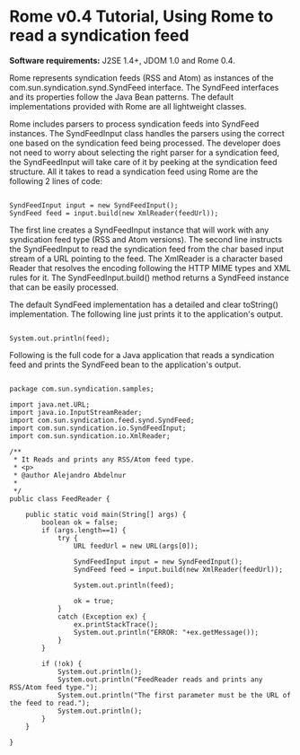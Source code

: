 # Rome v0.4 Tutorial, Using Rome to read a syndication feed


**Software requirements:** J2SE 1.4\+, JDOM 1.0 and Rome 0.4.



Rome represents syndication feeds (RSS and Atom) as instances of the com.sun.syndication.synd.SyndFeed interface. The SyndFeed interfaces and its properties follow the Java Bean patterns. The default implementations provided with Rome are all lightweight classes.



Rome includes parsers to process syndication feeds into SyndFeed instances. The SyndFeedInput class handles the parsers using the correct one based on the syndication feed being processed. The developer does not need to worry about selecting the right parser for a syndication feed, the SyndFeedInput will take care of it by peeking at the syndication feed structure. All it takes to read a syndication feed using Rome are the following 2 lines of code:



```

SyndFeedInput input = new SyndFeedInput();
SyndFeed feed = input.build(new XmlReader(feedUrl));

```


The first line creates a SyndFeedInput instance that will work with any syndication feed type (RSS and Atom versions). The second line instructs the SyndFeedInput to read the syndication feed from the char based input stream of a URL pointing to the feed. The XmlReader is a character based Reader that resolves the encoding following the HTTP MIME types and XML rules for it. The SyndFeedInput.build() method returns a SyndFeed instance that can be easily processed.



The default SyndFeed implementation has a detailed and clear toString() implementation. The following line just prints it to the application's output.



```

System.out.println(feed);

```


Following is the full code for a Java application that reads a syndication feed and prints the SyndFeed bean to the application's output.



```

package com.sun.syndication.samples;

import java.net.URL;
import java.io.InputStreamReader;
import com.sun.syndication.feed.synd.SyndFeed;
import com.sun.syndication.io.SyndFeedInput;
import com.sun.syndication.io.XmlReader;

/**
 * It Reads and prints any RSS/Atom feed type.
 * <p>
 * @author Alejandro Abdelnur
 *
 */
public class FeedReader {

    public static void main(String[] args) {
        boolean ok = false;
        if (args.length==1) {
            try {
                URL feedUrl = new URL(args[0]);

                SyndFeedInput input = new SyndFeedInput();
                SyndFeed feed = input.build(new XmlReader(feedUrl));

                System.out.println(feed);

                ok = true;
            }
            catch (Exception ex) {
                ex.printStackTrace();
                System.out.println("ERROR: "+ex.getMessage());
            }
        }

        if (!ok) {
            System.out.println();
            System.out.println("FeedReader reads and prints any RSS/Atom feed type.");
            System.out.println("The first parameter must be the URL of the feed to read.");
            System.out.println();
        }
    }

}

```
